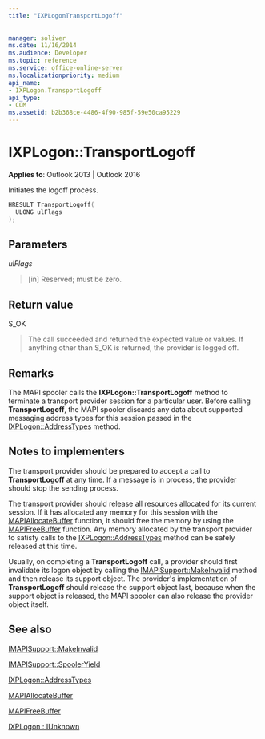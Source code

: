 ```yaml
---
title: "IXPLogonTransportLogoff"
 
 
manager: soliver
ms.date: 11/16/2014
ms.audience: Developer
ms.topic: reference
ms.service: office-online-server
ms.localizationpriority: medium
api_name:
- IXPLogon.TransportLogoff
api_type:
- COM
ms.assetid: b2b368ce-4486-4f90-985f-59e50ca95229
---
```


# IXPLogon::TransportLogoff

  
  
**Applies to**: Outlook 2013 | Outlook 2016 
  
Initiates the logoff process. 
  
```cpp
HRESULT TransportLogoff(
  ULONG ulFlags
);
```

## Parameters

 _ulFlags_
  
> [in] Reserved; must be zero.
    
## Return value

S_OK 
  
> The call succeeded and returned the expected value or values. If anything other than S_OK is returned, the provider is logged off.
    
## Remarks

The MAPI spooler calls the **IXPLogon::TransportLogoff** method to terminate a transport provider session for a particular user. Before calling **TransportLogoff**, the MAPI spooler discards any data about supported messaging address types for this session passed in the [IXPLogon::AddressTypes](ixplogon-addresstypes.md) method. 
  
## Notes to implementers

The transport provider should be prepared to accept a call to **TransportLogoff** at any time. If a message is in process, the provider should stop the sending process. 
  
The transport provider should release all resources allocated for its current session. If it has allocated any memory for this session with the [MAPIAllocateBuffer](mapiallocatebuffer.md) function, it should free the memory by using the [MAPIFreeBuffer](mapifreebuffer.md) function. Any memory allocated by the transport provider to satisfy calls to the [IXPLogon::AddressTypes](ixplogon-addresstypes.md) method can be safely released at this time. 
  
Usually, on completing a **TransportLogoff** call, a provider should first invalidate its logon object by calling the [IMAPISupport::MakeInvalid](imapisupport-makeinvalid.md) method and then release its support object. The provider's implementation of **TransportLogoff** should release the support object last, because when the support object is released, the MAPI spooler can also release the provider object itself. 
  
## See also



[IMAPISupport::MakeInvalid](imapisupport-makeinvalid.md)
  
[IMAPISupport::SpoolerYield](imapisupport-spooleryield.md)
  
[IXPLogon::AddressTypes](ixplogon-addresstypes.md)
  
[MAPIAllocateBuffer](mapiallocatebuffer.md)
  
[MAPIFreeBuffer](mapifreebuffer.md)
  
[IXPLogon : IUnknown](ixplogoniunknown.md)

